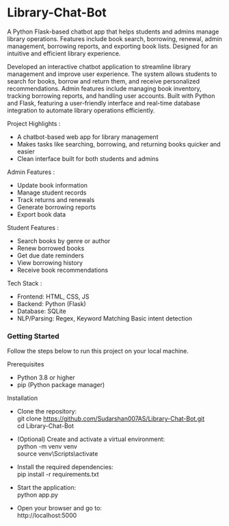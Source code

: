 # Library-Chat-Bot
A Python Flask-based chatbot app that helps students and admins manage library operations. Features include book search, borrowing, renewal, admin management, borrowing reports, and exporting book lists. Designed for an intuitive and efficient library experience.

Developed an interactive chatbot application to streamline library management and improve user experience. The system allows students to search for books, borrow and return them, and receive personalized recommendations. Admin features include managing book inventory, tracking borrowing reports, and handling user accounts. Built with Python and Flask, featuring a user-friendly interface and real-time database integration to automate library operations efficiently.

Project Highlights :
- A chatbot-based web app for library management
- Makes tasks like searching, borrowing, and returning books quicker and easier
- Clean interface built for both students and admins

Admin Features :
- Update book information
- Manage student records
- Track returns and renewals
- Generate borrowing reports
- Export book data

Student Features :
- Search books by genre or author
- Renew borrowed books
- Get due date reminders
- View borrowing history
- Receive book recommendations

Tech Stack :
- Frontend: HTML, CSS, JS
- Backend: Python (Flask)
- Database: SQLite
- NLP/Parsing: Regex, Keyword Matching Basic intent detection

### Getting Started

Follow the steps below to run this project on your local machine.

Prerequisites

- Python 3.8 or higher
- pip (Python package manager)

Installation

- Clone the repository:<br>
   git clone https://github.com/Sudarshan007AS/Library-Chat-Bot.git<br>
   cd Library-Chat-Bot
   
- (Optional) Create and activate a virtual environment:<br>
python -m venv venv<br>
source venv\Scripts\activate

- Install the required dependencies: <br>
pip install -r requirements.txt

- Start the application: <br>
python app.py

- Open your browser and go to: <br>
http://localhost:5000


